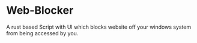 # Web-Blocker
A rust based Script with UI which blocks website off your windows system from being accessed by you.
